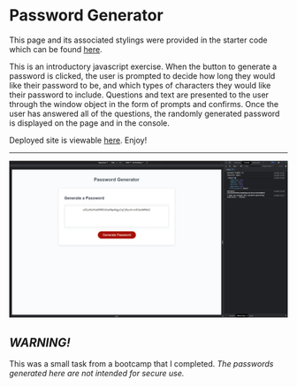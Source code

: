 # Password Generator

This page and its associated stylings were provided in the starter code which can be found <a href="https://github.com/coding-boot-camp/friendly-parakeet">here</a>.

This is an introductory javascript exercise. When the button to generate a password is clicked, the user is prompted to decide how long they would like their password to be, and which types of characters they would like their password to include. Questions and text are presented to the user through the window object in the form of prompts and confirms. Once the user has answered all of the questions, the randomly generated password is displayed on the page and in the console.

Deployed site is viewable <a href="https://michael-rodriguez22.github.io/JAVASCRIPT-CHALLENGE-password-generator/">here</a>. Enjoy!

***

<img src="./assets/images/screenshot.png" />


## _WARNING!_

This was a small task from a bootcamp that I completed. _The passwords generated here are not intended for secure use._
